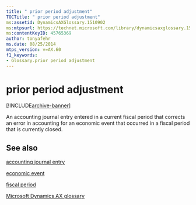 ```yaml
---
title: " prior period adjustment"
TOCTitle: " prior period adjustment"
ms:assetid: DynamicsAXGlossary.1510902
ms:mtpsurl: https://technet.microsoft.com/library/dynamicsaxglossary.1510902(v=AX.60)
ms:contentKeyID: 45765369
author: tonyafehr
ms.date: 08/25/2014
mtps_version: v=AX.60
f1_keywords:
- Glossary.prior period adjustment
---
```


# prior period adjustment


[!INCLUDE[archive-banner](includes/archive-banner.md)]

An accounting journal entry entered in a current fiscal period that corrects an error in accounting for an economic event that occurred in a fiscal period that is currently closed.

## See also

[accounting journal entry](accounting-journal-entry.md)

[economic event](economic-event.md)

[fiscal period](fiscal-period.md)

[Microsoft Dynamics AX glossary](glossary/microsoft-dynamics-ax-glossary.md)

  


